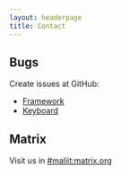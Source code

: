 ```yaml
---
layout: headerpage
title: Contact
---
```


## Bugs

Create issues at GitHub:

* [Framework](https://github.com/maliit/framework/issues)
* [Keyboard](https://github.com/maliit/keyboard/issues)

## Matrix

Visit us in [#maliit:matrix.org](https://matrix.to/#/#maliit:matrix.org)
